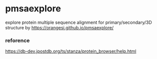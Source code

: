 # pmsaexplore
explore protein multiple sequence alignment for primary/secondary/3D  structure by https://orangesi.github.io/pmsaexplore/

### reforence
https://db-dev.jpostdb.org/ts/stanza/protein_browser/help.html

